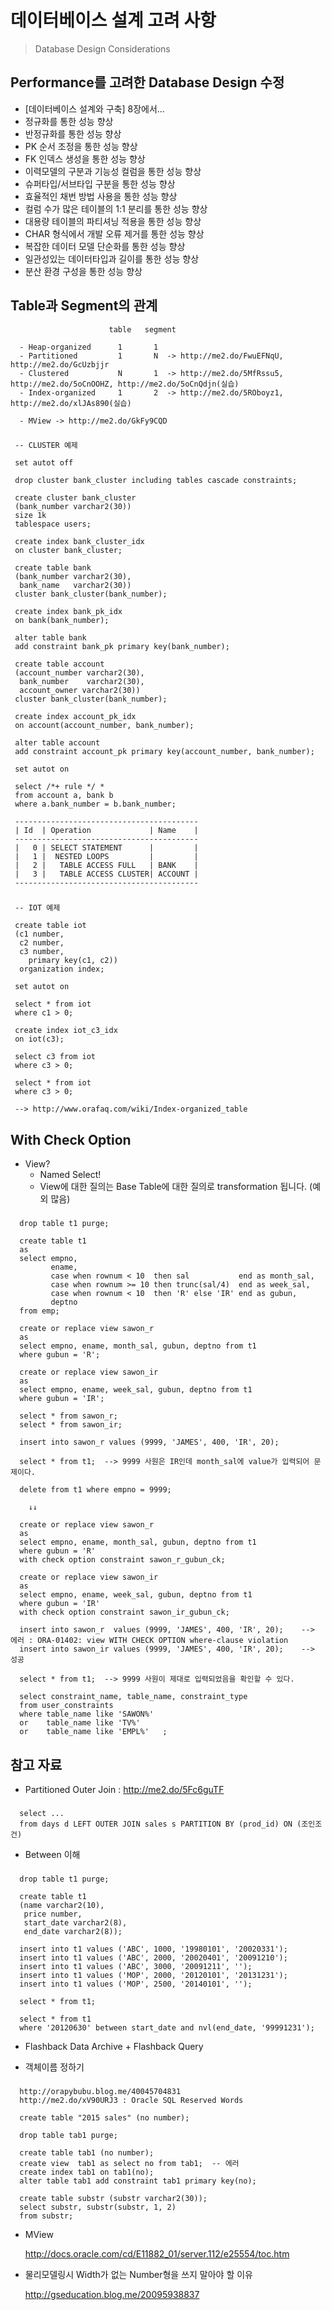 # 데이터베이스 설계 고려 사항
> Database Design Considerations

## Performance를 고려한 Database Design 수정 
  - [데이터베이스 설계와 구축] 8장에서...
  - 정규화를 통한 성능 향상
  - 반정규화를 통한 성능 향상
  - PK 순서 조정을 통한 성능 향상
  - FK 인덱스 생성을 통한 성능 향상
  - 이력모델의 구분과 기능성 컬럼을 통한 성능 향상
  - 슈퍼타입/서브타입 구분을 통한 성능 향상
  - 효율적인 채번 방법 사용을 통한 성능 향상
  - 컬럼 수가 많은 테이블의 1:1 분리를 통한 성능 향상
  - 대용량 테이블의 파티셔닝 적용을 통한 성능 향상
  - CHAR 형식에서 개발 오류 제거를 통한 성능 향상
  - 복잡한 데이터 모델 단순화를 통한 성능 향상
  - 일관성있는 데이터타입과 길이를 통한 성능 향상
  - 분산 환경 구성을 통한 성능 향상


## Table과 Segment의 관계
                          table   segment
    
      - Heap-organized      1       1  
      - Partitioned         1       N  -> http://me2.do/FwuEFNqU, http://me2.do/GcUzbjjr
      - Clustered           N       1  -> http://me2.do/5MfRssu5, http://me2.do/5oCnOOHZ, http://me2.do/5oCnQdjn(실습)        
      - Index-organized     1       2  -> http://me2.do/5ROboyz1, http://me2.do/xlJAs890(실습)
     
      - MView -> http://me2.do/GkFy9CQD
###
     -- CLUSTER 예제

     set autot off

     drop cluster bank_cluster including tables cascade constraints;

     create cluster bank_cluster
     (bank_number varchar2(30))
     size 1k
     tablespace users;

     create index bank_cluster_idx
     on cluster bank_cluster;   

     create table bank
     (bank_number varchar2(30),
      bank_name   varchar2(30))
     cluster bank_cluster(bank_number);

     create index bank_pk_idx 
     on bank(bank_number);

     alter table bank
     add constraint bank_pk primary key(bank_number);

     create table account
     (account_number varchar2(30),
      bank_number    varchar2(30),
      account_owner varchar2(30))
     cluster bank_cluster(bank_number);

     create index account_pk_idx
     on account(account_number, bank_number);

     alter table account
     add constraint account_pk primary key(account_number, bank_number);

     set autot on

     select /*+ rule */ * 
     from account a, bank b
     where a.bank_number = b.bank_number;

     -----------------------------------------
     | Id  | Operation             | Name    |
     -----------------------------------------
     |   0 | SELECT STATEMENT      |         |
     |   1 |  NESTED LOOPS         |         |
     |   2 |   TABLE ACCESS FULL   | BANK    |
     |   3 |   TABLE ACCESS CLUSTER| ACCOUNT |
     -----------------------------------------
###
     -- IOT 예제

     create table iot
     (c1 number,
      c2 number,
      c3 number,  
        primary key(c1, c2))
      organization index;
   
     set autot on

     select * from iot
     where c1 > 0;

     create index iot_c3_idx 
     on iot(c3);

     select c3 from iot
     where c3 > 0;

     select * from iot
     where c3 > 0;

     --> http://www.orafaq.com/wiki/Index-organized_table

## With Check Option
* View?
  - Named Select!
  - View에 대한 질의는 Base Table에 대한 질의로 transformation 됩니다. (예외 많음)
###    
      drop table t1 purge;
      
      create table t1 
      as
      select empno, 
             ename, 
             case when rownum < 10  then sal           end as month_sal,
             case when rownum >= 10 then trunc(sal/4)  end as week_sal, 
             case when rownum < 10  then 'R' else 'IR' end as gubun,
             deptno 
      from emp;
    
      create or replace view sawon_r
      as
      select empno, ename, month_sal, gubun, deptno from t1
      where gubun = 'R';
    
      create or replace view sawon_ir
      as
      select empno, ename, week_sal, gubun, deptno from t1
      where gubun = 'IR';
    
      select * from sawon_r;
      select * from sawon_ir;
    
      insert into sawon_r values (9999, 'JAMES', 400, 'IR', 20);
    
      select * from t1;  --> 9999 사원은 IR인데 month_sal에 value가 입력되어 문제이다.
      
      delete from t1 where empno = 9999;
    
        ↓↓
    
      create or replace view sawon_r
      as
      select empno, ename, month_sal, gubun, deptno from t1
      where gubun = 'R'
      with check option constraint sawon_r_gubun_ck;
    
      create or replace view sawon_ir
      as
      select empno, ename, week_sal, gubun, deptno from t1
      where gubun = 'IR'
      with check option constraint sawon_ir_gubun_ck;
      
      insert into sawon_r  values (9999, 'JAMES', 400, 'IR', 20);    --> 에러 : ORA-01402: view WITH CHECK OPTION where-clause violation
      insert into sawon_ir values (9999, 'JAMES', 400, 'IR', 20);    --> 성공
    
      select * from t1;  --> 9999 사원이 제대로 입력되었음을 확인할 수 있다.
    
      select constraint_name, table_name, constraint_type
      from user_constraints
      where table_name like 'SAWON%'
      or    table_name like 'TV%'   
      or    table_name like 'EMPL%'   ;


## 참고 자료
* Partitioned Outer Join : http://me2.do/5Fc6guTF 
###
      select ...
      from days d LEFT OUTER JOIN sales s PARTITION BY (prod_id) ON (조인조건)
  
* Between 이해
###    
      drop table t1 purge;
    
      create table t1 
      (name varchar2(10),
       price number,
       start_date varchar2(8),
       end_date varchar2(8));
    
      insert into t1 values ('ABC', 1000, '19980101', '20020331');
      insert into t1 values ('ABC', 2000, '20020401', '20091210');
      insert into t1 values ('ABC', 3000, '20091211', '');
      insert into t1 values ('MOP', 2000, '20120101', '20131231');
      insert into t1 values ('MOP', 2500, '20140101', '');
    
      select * from t1;
    
      select * from t1
      where '20120630' between start_date and nvl(end_date, '99991231');

* Flashback Data Archive + Flashback Query

* 객체이름 정하기
###    
      http://orapybubu.blog.me/40045704831
      http://me2.do/xV90URJ3 : Oracle SQL Reserved Words
    
      create table "2015 sales" (no number);
    
      drop table tab1 purge;
    
      create table tab1 (no number);
      create view  tab1 as select no from tab1;  -- 에러
      create index tab1 on tab1(no);
      alter table tab1 add constraint tab1 primary key(no);
    
      create table substr (substr varchar2(30));
      select substr, substr(substr, 1, 2)
      from substr;

* MView 

  http://docs.oracle.com/cd/E11882_01/server.112/e25554/toc.htm

* 물리모델링시 Width가 없는 Number형을 쓰지 말아야 할 이유 
  
  http://gseducation.blog.me/20095938837